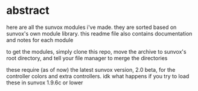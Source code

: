 # abstract
here are all the sunvox modules i've made. they are sorted based on sunvox's own module library. this readme file also contains documentation and notes for each module

to get the modules, simply clone this repo, move the archive to sunvox's root directory, and tell your file manager to merge the directories

these require (as of now) the latest sunvox version, 2.0 beta, for the controller colors and extra controllers. idk what happens if you try to load these in sunvox 1.9.6c or lower
